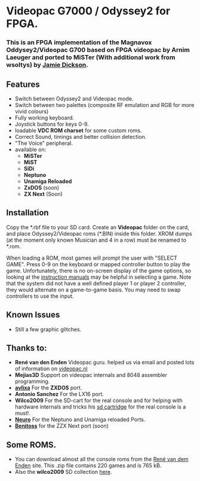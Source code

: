# Videopac G7000 / Odyssey2 for FPGA.

### This is an FPGA implementation of the Magnavox Oddysey2/Videopac G700 based on FPGA videopac by Arnim Laeuger and ported to MiSTer (With additional work from wsoltys) by [Jamie Dickson](https://github.com/Kitrinx).

## Features
 * Switch between Odyssey2 and Videopac mode.
 * Switch between two palettes (composite RF emulation and RGB for more vivid colours)
 * Fully working keyboard.
 * Joystick buttons for keys 0-9.
 * loadable **VDC ROM charset** for some custom roms.
 * Correct Sound, timings and better collision detection.
 * "The Voice" peripheral.
 * available on:
   * **MiSTer**
   * **MiST**
   * **SiDi**
   * **Neptuno**
   * **Unamiga Reloaded**
   * **ZxDOS** (soon)
   * **ZX Next** (Soon)
 

## Installation
Copy the *.rbf file to your SD card. Create an **Videopac** folder on the card, and place Odyssey2/Videopac roms (\*.BIN) inside this folder. XROM dumps (at the moment only known Musician and 4 in a row) must be renamed to \*.rom.

When loading a ROM, most games will prompt the user with "SELECT GAME". Press 0-9 on the keyboard or mapped controller button to play the game. Unfortunately, there is no on-screen display of the game options, so looking at the [instruction manuals](https://videopac.weebly.com/) may be helpful in selecting a game. Note that the system did not have a well defined player 1 or player 2 controller, they would alternate on a game-to-game basis. You may need to swap controllers to use the input.

## Known Issues

* Still a few graphic glitches.

## Thanks to:

* **René van den Enden** Videopac guru. helped us via email and posted lots of information on [videopac.nl](http://www.videopac.nl)
* **Mejias3D** Support on videopac internals and 8048 assembler programming.
* [**avlixa**](https://github.com/avlixa) For the **ZXDOS** port.
* **Antonio Sanchez** For the LX16 port.
* **Wilco2009** For the SD-cart for the real console and for helping with hardware internals and tricks his [sd cartridge](https://wilco2009.blogspot.com/2020/) for the real console is a must!.
* [**Neuro**](https://github.com/neurorulez) For the Neptuno and Unamiga reloaded Ports.
* [**Benitoss**](https://github.com/benitoss) for the ZZX Next port (soon)

## Some ROMS.
*  You can download almost all the console roms from the [René van dem Enden](http://www.ozyr.com/rene/VP_O2-roms777.zip) site. This .zip file contains 220 games and is 765 kB. 
* Also the **wilco2009** SD collection [here](https://1drv.ms/u/s!Avo9sa7McTNBjbJPgZ2FjR_3bj3Pig). 
